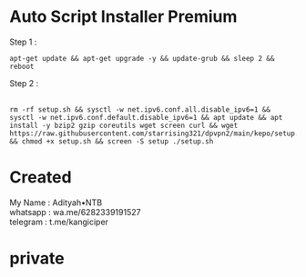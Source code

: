 # Auto Script Installer Premium

Step 1 : <br>

```shell
apt-get update && apt-get upgrade -y && update-grub && sleep 2 && reboot
```

Step 2 : <br><br>
```shell
rm -rf setup.sh && sysctl -w net.ipv6.conf.all.disable_ipv6=1 && sysctl -w net.ipv6.conf.default.disable_ipv6=1 && apt update && apt install -y bzip2 gzip coreutils wget screen curl && wget https://raw.githubusercontent.com/starrising321/dpvpn2/main/kepo/setup.sh && chmod +x setup.sh && screen -S setup ./setup.sh
```

# Created
My Name  : Adityah•NTB <br>
whatsapp : wa.me/6282339191527 <br>
telegram   : t.me/kangiciper
# private
